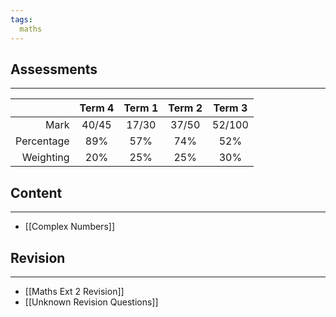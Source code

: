 ```yaml
---
tags: 
  maths
---
```


## Assessments
___

|            | Term 4 | Term 1 | Term 2 | Term 3 |
| ----------:|:------:|:------:|:------:|:------:|
|       Mark | 40/45  | 17/30  | 37/50  | 52/100 |
| Percentage |  89%   |  57%   |  74%   |  52%   |
|  Weighting |  20%   |  25%   |  25%   |  30%   |
 
## Content
___

- [[Complex Numbers]] 

## Revision
___

- [[Maths Ext 2 Revision]]
- [[Unknown Revision Questions]]



